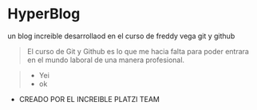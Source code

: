 # HyperBlog
un blog increible desarrollaod en el curso de freddy vega git y github

>El curso de Git y Github es lo que me hacia falta para poder entrara en el mundo laboral de una manera profesional.

>- Yei
>- ok



* CREADO POR EL INCREIBLE PLATZI TEAM
